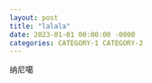 ```yaml
---
layout: post
title: "lalala"
date: 2023-01-01 00:00:00 -0000
categories: CATEGORY-1 CATEGORY-2
---
```


纳尼噶
